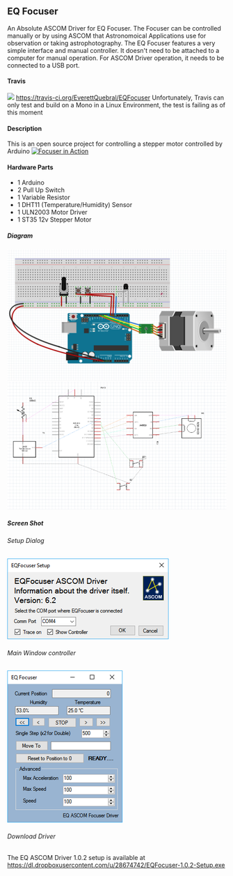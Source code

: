 ## EQ Focuser

An Absolute ASCOM Driver for EQ Focuser.  The Focuser can be controlled manually or by using ASCOM that Astronomoical Applications use for observation or taking astrophotography.
The EQ Focuser features a very simple interface and manual controller.  It doesn't need to be attached to a computer for manual operation.  For ASCOM Driver operation, it needs to be connected to a USB port.

#### Travis
<img src="https://travis-ci.org/EverettQuebral/EQFocuser.png"/> https://travis-ci.org/EverettQuebral/EQFocuser
Unfortunately, Travis can only test and build on a Mono in a Linux Environment, the test is failing as of this moment

#### Description
This is an open source project for controlling a stepper motor controlled by Arduino
[![Focuser in Action](http://www.youtube.com/watch?v=E4LpXYvdvyA/0.jpg)](https://www.youtube.com/watch?v=E4LpXYvdvyA "Focuser in Action")

#### Hardware Parts
- 1 Arduino
- 2 Pull Up Switch
- 1 Variable Resistor
- 1 DHT11 (Temperature/Humidity) Sensor
- 1 ULN2003 Motor Driver
- 1 ST35 12v Stepper Motor

##### Diagram
![Component Diagram](Resources/Diagram.png?raw=true "Component Diagram")
![Schematic Diagram](Resources/Schematic.png?raw=true "Schematic Diagram")

##### Screen Shot

###### Setup Dialog
![Setup Dialog](Resources/SetupScreen.png?raw=true "Setup Dialog")

###### Main Window controller
![Main Window](Resources/MainWindow.png?raw=true "Main Window")

###### Download Driver
The EQ ASCOM Driver 1.0.2 setup is available at https://dl.dropboxusercontent.com/u/28674742/EQFocuser-1.0.2-Setup.exe
